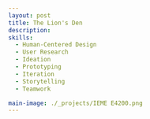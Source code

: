 ```yaml
---
layout: post
title: The Lion's Den
description: 
skills:
  - Human-Centered Design
  - User Research
  - Ideation
  - Prototyping
  - Iteration
  - Storytelling
  - Teamwork

main-image: ./_projects/IEME E4200.png
---
```

